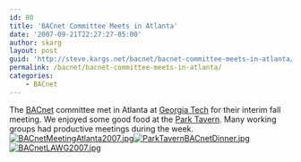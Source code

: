 ```yaml
---
id: 80
title: 'BACnet Committee Meets in Atlanta'
date: '2007-09-21T22:27:27-05:00'
author: skarg
layout: post
guid: 'http://steve.kargs.net/bacnet/bacnet-committee-meets-in-atlanta/'
permalink: /bacnet/bacnet-committee-meets-in-atlanta/
categories:
    - BACnet
---
```


The [BACnet](http://www.bacnet.org/) committee met in Atlanta at [Georgia Tech](http://www.gatech.edu/) for their interim fall meeting. We enjoyed some good food at the [Park Tavern](http://www.parktavern.com/). Many working groups had productive meetings during the week.  
[![BACnetMeetingAtlanta2007.jpg](http://steve.kargs.net/wp-content/uploads/2007/thumbs/BACnetMeetingAtlanta2007.jpg "BACnetMeetingAtlanta2007.jpg")](http://steve.kargs.net/wp-content/uploads/2007/BACnetMeetingAtlanta2007.jpg)[![ParkTavernBACnetDinner.jpg](http://steve.kargs.net/wp-content/uploads/2007/thumbs/ParkTavernBACnetDinner.jpg "ParkTavernBACnetDinner.jpg")](http://steve.kargs.net/wp-content/uploads/2007/ParkTavernBACnetDinner.jpg)[![BACnetLAWG2007.jpg](http://steve.kargs.net/wp-content/uploads/2007/thumbs/BACnetLAWG2007.jpg "BACnetLAWG2007.jpg")](http://steve.kargs.net/wp-content/uploads/2007/BACnetLAWG2007.jpg)